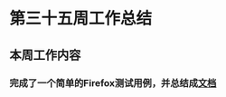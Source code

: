 # 第三十五周工作总结  

## 本周工作内容  
### 完成了一个简单的Firefox测试用例，并总结成[文档](https://github.com/brsf11/Tarsier-Internship/blob/main/Document/OpenQA/oE-RISC-V-OpenQA%E7%AE%80%E5%8D%95%E6%B5%8B%E8%AF%95%E7%94%A8%E4%BE%8B%E5%BC%80%E5%8F%91.md)    

